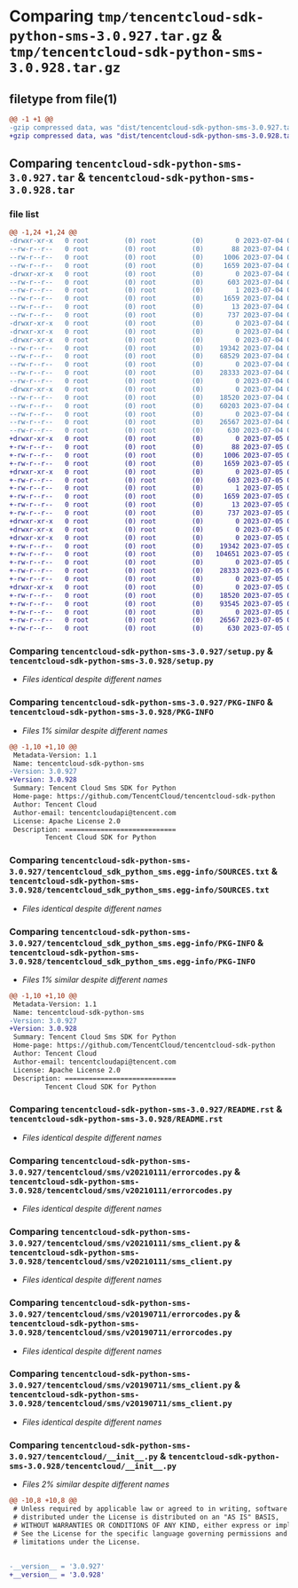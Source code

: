 # Comparing `tmp/tencentcloud-sdk-python-sms-3.0.927.tar.gz` & `tmp/tencentcloud-sdk-python-sms-3.0.928.tar.gz`

## filetype from file(1)

```diff
@@ -1 +1 @@
-gzip compressed data, was "dist/tencentcloud-sdk-python-sms-3.0.927.tar", last modified: Tue Jul  4 00:28:34 2023, max compression
+gzip compressed data, was "dist/tencentcloud-sdk-python-sms-3.0.928.tar", last modified: Wed Jul  5 00:32:24 2023, max compression
```

## Comparing `tencentcloud-sdk-python-sms-3.0.927.tar` & `tencentcloud-sdk-python-sms-3.0.928.tar`

### file list

```diff
@@ -1,24 +1,24 @@
-drwxr-xr-x   0 root         (0) root         (0)        0 2023-07-04 00:28:33.000000 tencentcloud-sdk-python-sms-3.0.927/
--rw-r--r--   0 root         (0) root         (0)       88 2023-07-04 00:28:34.000000 tencentcloud-sdk-python-sms-3.0.927/setup.cfg
--rw-r--r--   0 root         (0) root         (0)     1006 2023-07-04 00:28:33.000000 tencentcloud-sdk-python-sms-3.0.927/setup.py
--rw-r--r--   0 root         (0) root         (0)     1659 2023-07-04 00:28:33.000000 tencentcloud-sdk-python-sms-3.0.927/PKG-INFO
-drwxr-xr-x   0 root         (0) root         (0)        0 2023-07-04 00:28:33.000000 tencentcloud-sdk-python-sms-3.0.927/tencentcloud_sdk_python_sms.egg-info/
--rw-r--r--   0 root         (0) root         (0)      603 2023-07-04 00:28:33.000000 tencentcloud-sdk-python-sms-3.0.927/tencentcloud_sdk_python_sms.egg-info/SOURCES.txt
--rw-r--r--   0 root         (0) root         (0)        1 2023-07-04 00:28:33.000000 tencentcloud-sdk-python-sms-3.0.927/tencentcloud_sdk_python_sms.egg-info/dependency_links.txt
--rw-r--r--   0 root         (0) root         (0)     1659 2023-07-04 00:28:33.000000 tencentcloud-sdk-python-sms-3.0.927/tencentcloud_sdk_python_sms.egg-info/PKG-INFO
--rw-r--r--   0 root         (0) root         (0)       13 2023-07-04 00:28:33.000000 tencentcloud-sdk-python-sms-3.0.927/tencentcloud_sdk_python_sms.egg-info/top_level.txt
--rw-r--r--   0 root         (0) root         (0)      737 2023-07-04 00:28:33.000000 tencentcloud-sdk-python-sms-3.0.927/README.rst
-drwxr-xr-x   0 root         (0) root         (0)        0 2023-07-04 00:28:33.000000 tencentcloud-sdk-python-sms-3.0.927/tencentcloud/
-drwxr-xr-x   0 root         (0) root         (0)        0 2023-07-04 00:28:33.000000 tencentcloud-sdk-python-sms-3.0.927/tencentcloud/sms/
-drwxr-xr-x   0 root         (0) root         (0)        0 2023-07-04 00:28:33.000000 tencentcloud-sdk-python-sms-3.0.927/tencentcloud/sms/v20210111/
--rw-r--r--   0 root         (0) root         (0)    19342 2023-07-04 00:28:33.000000 tencentcloud-sdk-python-sms-3.0.927/tencentcloud/sms/v20210111/errorcodes.py
--rw-r--r--   0 root         (0) root         (0)    68529 2023-07-04 00:28:33.000000 tencentcloud-sdk-python-sms-3.0.927/tencentcloud/sms/v20210111/models.py
--rw-r--r--   0 root         (0) root         (0)        0 2023-07-04 00:28:33.000000 tencentcloud-sdk-python-sms-3.0.927/tencentcloud/sms/v20210111/__init__.py
--rw-r--r--   0 root         (0) root         (0)    28333 2023-07-04 00:28:33.000000 tencentcloud-sdk-python-sms-3.0.927/tencentcloud/sms/v20210111/sms_client.py
--rw-r--r--   0 root         (0) root         (0)        0 2023-07-04 00:28:33.000000 tencentcloud-sdk-python-sms-3.0.927/tencentcloud/sms/__init__.py
-drwxr-xr-x   0 root         (0) root         (0)        0 2023-07-04 00:28:33.000000 tencentcloud-sdk-python-sms-3.0.927/tencentcloud/sms/v20190711/
--rw-r--r--   0 root         (0) root         (0)    18520 2023-07-04 00:28:33.000000 tencentcloud-sdk-python-sms-3.0.927/tencentcloud/sms/v20190711/errorcodes.py
--rw-r--r--   0 root         (0) root         (0)    60203 2023-07-04 00:28:33.000000 tencentcloud-sdk-python-sms-3.0.927/tencentcloud/sms/v20190711/models.py
--rw-r--r--   0 root         (0) root         (0)        0 2023-07-04 00:28:33.000000 tencentcloud-sdk-python-sms-3.0.927/tencentcloud/sms/v20190711/__init__.py
--rw-r--r--   0 root         (0) root         (0)    26567 2023-07-04 00:28:33.000000 tencentcloud-sdk-python-sms-3.0.927/tencentcloud/sms/v20190711/sms_client.py
--rw-r--r--   0 root         (0) root         (0)      630 2023-07-04 00:28:33.000000 tencentcloud-sdk-python-sms-3.0.927/tencentcloud/__init__.py
+drwxr-xr-x   0 root         (0) root         (0)        0 2023-07-05 00:32:24.000000 tencentcloud-sdk-python-sms-3.0.928/
+-rw-r--r--   0 root         (0) root         (0)       88 2023-07-05 00:32:24.000000 tencentcloud-sdk-python-sms-3.0.928/setup.cfg
+-rw-r--r--   0 root         (0) root         (0)     1006 2023-07-05 00:32:24.000000 tencentcloud-sdk-python-sms-3.0.928/setup.py
+-rw-r--r--   0 root         (0) root         (0)     1659 2023-07-05 00:32:24.000000 tencentcloud-sdk-python-sms-3.0.928/PKG-INFO
+drwxr-xr-x   0 root         (0) root         (0)        0 2023-07-05 00:32:24.000000 tencentcloud-sdk-python-sms-3.0.928/tencentcloud_sdk_python_sms.egg-info/
+-rw-r--r--   0 root         (0) root         (0)      603 2023-07-05 00:32:24.000000 tencentcloud-sdk-python-sms-3.0.928/tencentcloud_sdk_python_sms.egg-info/SOURCES.txt
+-rw-r--r--   0 root         (0) root         (0)        1 2023-07-05 00:32:24.000000 tencentcloud-sdk-python-sms-3.0.928/tencentcloud_sdk_python_sms.egg-info/dependency_links.txt
+-rw-r--r--   0 root         (0) root         (0)     1659 2023-07-05 00:32:24.000000 tencentcloud-sdk-python-sms-3.0.928/tencentcloud_sdk_python_sms.egg-info/PKG-INFO
+-rw-r--r--   0 root         (0) root         (0)       13 2023-07-05 00:32:24.000000 tencentcloud-sdk-python-sms-3.0.928/tencentcloud_sdk_python_sms.egg-info/top_level.txt
+-rw-r--r--   0 root         (0) root         (0)      737 2023-07-05 00:32:24.000000 tencentcloud-sdk-python-sms-3.0.928/README.rst
+drwxr-xr-x   0 root         (0) root         (0)        0 2023-07-05 00:32:24.000000 tencentcloud-sdk-python-sms-3.0.928/tencentcloud/
+drwxr-xr-x   0 root         (0) root         (0)        0 2023-07-05 00:32:24.000000 tencentcloud-sdk-python-sms-3.0.928/tencentcloud/sms/
+drwxr-xr-x   0 root         (0) root         (0)        0 2023-07-05 00:32:24.000000 tencentcloud-sdk-python-sms-3.0.928/tencentcloud/sms/v20210111/
+-rw-r--r--   0 root         (0) root         (0)    19342 2023-07-05 00:32:24.000000 tencentcloud-sdk-python-sms-3.0.928/tencentcloud/sms/v20210111/errorcodes.py
+-rw-r--r--   0 root         (0) root         (0)   104651 2023-07-05 00:32:24.000000 tencentcloud-sdk-python-sms-3.0.928/tencentcloud/sms/v20210111/models.py
+-rw-r--r--   0 root         (0) root         (0)        0 2023-07-05 00:32:24.000000 tencentcloud-sdk-python-sms-3.0.928/tencentcloud/sms/v20210111/__init__.py
+-rw-r--r--   0 root         (0) root         (0)    28333 2023-07-05 00:32:24.000000 tencentcloud-sdk-python-sms-3.0.928/tencentcloud/sms/v20210111/sms_client.py
+-rw-r--r--   0 root         (0) root         (0)        0 2023-07-05 00:32:24.000000 tencentcloud-sdk-python-sms-3.0.928/tencentcloud/sms/__init__.py
+drwxr-xr-x   0 root         (0) root         (0)        0 2023-07-05 00:32:24.000000 tencentcloud-sdk-python-sms-3.0.928/tencentcloud/sms/v20190711/
+-rw-r--r--   0 root         (0) root         (0)    18520 2023-07-05 00:32:24.000000 tencentcloud-sdk-python-sms-3.0.928/tencentcloud/sms/v20190711/errorcodes.py
+-rw-r--r--   0 root         (0) root         (0)    93545 2023-07-05 00:32:24.000000 tencentcloud-sdk-python-sms-3.0.928/tencentcloud/sms/v20190711/models.py
+-rw-r--r--   0 root         (0) root         (0)        0 2023-07-05 00:32:24.000000 tencentcloud-sdk-python-sms-3.0.928/tencentcloud/sms/v20190711/__init__.py
+-rw-r--r--   0 root         (0) root         (0)    26567 2023-07-05 00:32:24.000000 tencentcloud-sdk-python-sms-3.0.928/tencentcloud/sms/v20190711/sms_client.py
+-rw-r--r--   0 root         (0) root         (0)      630 2023-07-05 00:32:24.000000 tencentcloud-sdk-python-sms-3.0.928/tencentcloud/__init__.py
```

### Comparing `tencentcloud-sdk-python-sms-3.0.927/setup.py` & `tencentcloud-sdk-python-sms-3.0.928/setup.py`

 * *Files identical despite different names*

### Comparing `tencentcloud-sdk-python-sms-3.0.927/PKG-INFO` & `tencentcloud-sdk-python-sms-3.0.928/PKG-INFO`

 * *Files 1% similar despite different names*

```diff
@@ -1,10 +1,10 @@
 Metadata-Version: 1.1
 Name: tencentcloud-sdk-python-sms
-Version: 3.0.927
+Version: 3.0.928
 Summary: Tencent Cloud Sms SDK for Python
 Home-page: https://github.com/TencentCloud/tencentcloud-sdk-python
 Author: Tencent Cloud
 Author-email: tencentcloudapi@tencent.com
 License: Apache License 2.0
 Description: ============================
         Tencent Cloud SDK for Python
```

### Comparing `tencentcloud-sdk-python-sms-3.0.927/tencentcloud_sdk_python_sms.egg-info/SOURCES.txt` & `tencentcloud-sdk-python-sms-3.0.928/tencentcloud_sdk_python_sms.egg-info/SOURCES.txt`

 * *Files identical despite different names*

### Comparing `tencentcloud-sdk-python-sms-3.0.927/tencentcloud_sdk_python_sms.egg-info/PKG-INFO` & `tencentcloud-sdk-python-sms-3.0.928/tencentcloud_sdk_python_sms.egg-info/PKG-INFO`

 * *Files 1% similar despite different names*

```diff
@@ -1,10 +1,10 @@
 Metadata-Version: 1.1
 Name: tencentcloud-sdk-python-sms
-Version: 3.0.927
+Version: 3.0.928
 Summary: Tencent Cloud Sms SDK for Python
 Home-page: https://github.com/TencentCloud/tencentcloud-sdk-python
 Author: Tencent Cloud
 Author-email: tencentcloudapi@tencent.com
 License: Apache License 2.0
 Description: ============================
         Tencent Cloud SDK for Python
```

### Comparing `tencentcloud-sdk-python-sms-3.0.927/README.rst` & `tencentcloud-sdk-python-sms-3.0.928/README.rst`

 * *Files identical despite different names*

### Comparing `tencentcloud-sdk-python-sms-3.0.927/tencentcloud/sms/v20210111/errorcodes.py` & `tencentcloud-sdk-python-sms-3.0.928/tencentcloud/sms/v20210111/errorcodes.py`

 * *Files identical despite different names*

### Comparing `tencentcloud-sdk-python-sms-3.0.927/tencentcloud/sms/v20210111/sms_client.py` & `tencentcloud-sdk-python-sms-3.0.928/tencentcloud/sms/v20210111/sms_client.py`

 * *Files identical despite different names*

### Comparing `tencentcloud-sdk-python-sms-3.0.927/tencentcloud/sms/v20190711/errorcodes.py` & `tencentcloud-sdk-python-sms-3.0.928/tencentcloud/sms/v20190711/errorcodes.py`

 * *Files identical despite different names*

### Comparing `tencentcloud-sdk-python-sms-3.0.927/tencentcloud/sms/v20190711/sms_client.py` & `tencentcloud-sdk-python-sms-3.0.928/tencentcloud/sms/v20190711/sms_client.py`

 * *Files identical despite different names*

### Comparing `tencentcloud-sdk-python-sms-3.0.927/tencentcloud/__init__.py` & `tencentcloud-sdk-python-sms-3.0.928/tencentcloud/__init__.py`

 * *Files 2% similar despite different names*

```diff
@@ -10,8 +10,8 @@
 # Unless required by applicable law or agreed to in writing, software
 # distributed under the License is distributed on an "AS IS" BASIS,
 # WITHOUT WARRANTIES OR CONDITIONS OF ANY KIND, either express or implied.
 # See the License for the specific language governing permissions and
 # limitations under the License.
 
 
-__version__ = '3.0.927'
+__version__ = '3.0.928'
```

